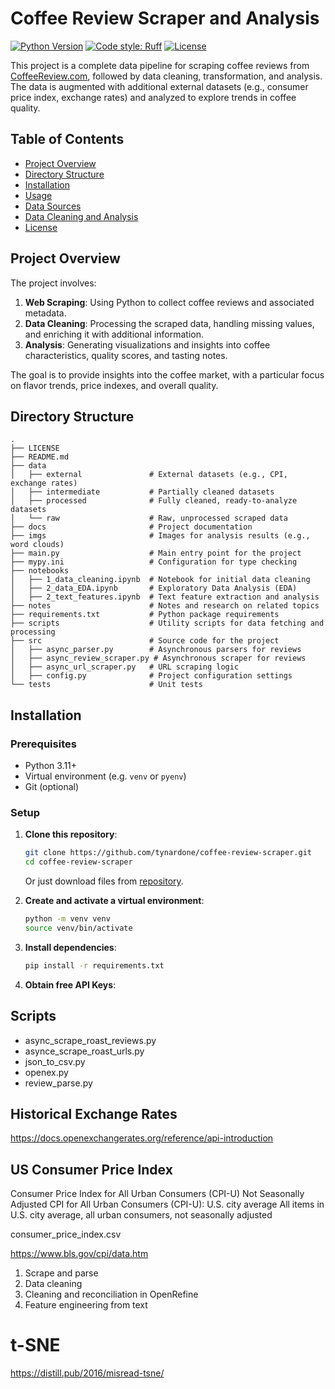 
# Coffee Review Scraper and Analysis

[![Python Version](https://img.shields.io/badge/python-3.11%2B-blue.svg)](https://www.python.org/downloads/)
[![Code style: Ruff](https://img.shields.io/badge/code%20style-Ruff-000000.svg)](https://github.com/astral-sh/ruff)
[![License](https://img.shields.io/badge/license-MIT-green.svg)](LICENSE)

This project is a complete data pipeline for scraping coffee reviews from [CoffeeReview.com](https://www.coffeereview.com/), followed by data cleaning, transformation, and analysis. The data is augmented with additional external datasets (e.g., consumer price index, exchange rates) and analyzed to explore trends in coffee quality.

## Table of Contents

- [Project Overview](#project-overview)
- [Directory Structure](#directory-structure)
- [Installation](#installation)
- [Usage](#usage)
- [Data Sources](#data-sources)
- [Data Cleaning and Analysis](#data-cleaning-and-analysis)
- [License](#license)

## Project Overview

The project involves:

1. **Web Scraping**: Using Python to collect coffee reviews and associated metadata.
2. **Data Cleaning**: Processing the scraped data, handling missing values, and enriching it with additional information.
3. **Analysis**: Generating visualizations and insights into coffee characteristics, quality scores, and tasting notes.

The goal is to provide insights into the coffee market, with a particular focus on flavor trends, price indexes, and overall quality.

## Directory Structure

```plaintext
.
├── LICENSE
├── README.md
├── data
│   ├── external               # External datasets (e.g., CPI, exchange rates)
│   ├── intermediate           # Partially cleaned datasets
│   ├── processed              # Fully cleaned, ready-to-analyze datasets
│   └── raw                    # Raw, unprocessed scraped data
├── docs                       # Project documentation
├── imgs                       # Images for analysis results (e.g., word clouds)
├── main.py                    # Main entry point for the project
├── mypy.ini                   # Configuration for type checking
├── notebooks
│   ├── 1_data_cleaning.ipynb  # Notebook for initial data cleaning
│   ├── 2_data_EDA.ipynb       # Exploratory Data Analysis (EDA)
│   ├── 2_text_features.ipynb  # Text feature extraction and analysis
├── notes                      # Notes and research on related topics
├── requirements.txt           # Python package requirements
├── scripts                    # Utility scripts for data fetching and processing
├── src                        # Source code for the project
│   ├── async_parser.py        # Asynchronous parsers for reviews
│   ├── async_review_scraper.py # Asynchronous scraper for reviews
│   ├── async_url_scraper.py   # URL scraping logic
│   ├── config.py              # Project configuration settings
└── tests                      # Unit tests
```

## Installation

### Prerequisites

- Python 3.11+
- Virtual environment (e.g. `venv` or `pyenv`)
- Git (optional)

### Setup

1. **Clone this repository**:

    ```bash
    git clone https://github.com/tynardone/coffee-review-scraper.git
    cd coffee-review-scraper
    ```

    Or just download files from [repository](https://github.com/tynardone/coffee-review-analysis.git).

2. **Create and activate a virtual environment**:

    ```bash
    python -m venv venv
    source venv/bin/activate
    ```

3. **Install dependencies**:

    ```bash
    pip install -r requirements.txt
    ```

4. **Obtain free API Keys**:

## Scripts

- async_scrape_roast_reviews.py
- asynce_scrape_roast_urls.py
- json_to_csv.py
- openex.py
- review_parse.py

## Historical Exchange Rates

<https://docs.openexchangerates.org/reference/api-introduction>

## US Consumer Price Index

Consumer Price Index for All Urban Consumers (CPI-U)
Not Seasonally Adjusted CPI for All Urban Consumers (CPI-U): U.S. city average
All items in U.S. city average, all urban consumers, not seasonally adjusted

consumer_price_index.csv

<https://www.bls.gov/cpi/data.htm>

1. Scrape and parse
2. Data cleaning
3. Cleaning and reconciliation in OpenRefine
4. Feature engineering from text

# t-SNE

<https://distill.pub/2016/misread-tsne/>
